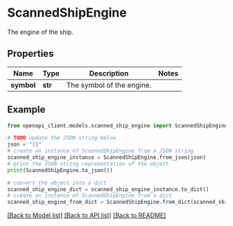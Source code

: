 # ScannedShipEngine

The engine of the ship.

## Properties

Name | Type | Description | Notes
------------ | ------------- | ------------- | -------------
**symbol** | **str** | The symbol of the engine. | 

## Example

```python
from openapi_client.models.scanned_ship_engine import ScannedShipEngine

# TODO update the JSON string below
json = "{}"
# create an instance of ScannedShipEngine from a JSON string
scanned_ship_engine_instance = ScannedShipEngine.from_json(json)
# print the JSON string representation of the object
print(ScannedShipEngine.to_json())

# convert the object into a dict
scanned_ship_engine_dict = scanned_ship_engine_instance.to_dict()
# create an instance of ScannedShipEngine from a dict
scanned_ship_engine_from_dict = ScannedShipEngine.from_dict(scanned_ship_engine_dict)
```
[[Back to Model list]](../README.md#documentation-for-models) [[Back to API list]](../README.md#documentation-for-api-endpoints) [[Back to README]](../README.md)


